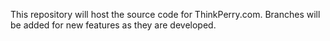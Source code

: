 This repository will host the source code for ThinkPerry.com. Branches will be added for new features as they are developed.
